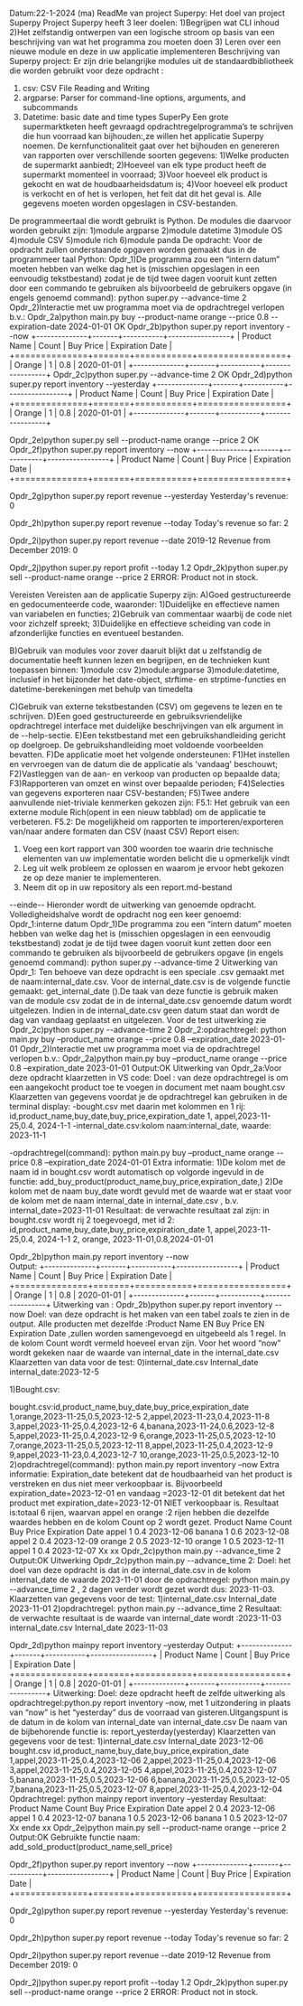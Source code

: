 Datum:22-1-2024 (ma)
ReadMe van project Superpy:
Het doel van project Superpy
Project Superpy heeft 3 leer doelen:
1)Begrijpen wat CLI inhoud
2)Het zelfstandig ontwerpen van een logische stroom op basis van een beschrijving van wat het programma zou moeten doen
3) Leren over een nieuwe module en deze in uw applicatie implementeren
Beschrijving van Superpy project:
Er zijn drie belangrijke modules uit de standaardbibliotheek die worden gebruikt voor deze opdracht :
1)	csv: CSV File Reading and Writing
2)	argparse: Parser for command-line options, arguments, and subcommands
3)	Datetime: basic date and time types
SuperPy
Een grote supermarktketen heeft  gevraagd  opdrachtregelprogramma’s te schrijven die hun voorraad kan bijhouden:,ze willen het applicatie Superpy noemen.
De kernfunctionaliteit gaat over het bijhouden en genereren van rapporten over verschillende soorten gegevens:
1)Welke producten de supermarkt aanbiedt;
2)Hoeveel van elk type product heeft de supermarkt momenteel in voorraad;
3)Voor hoeveel elk product is gekocht en wat de houdbaarheidsdatum is;
4)Voor hoeveel elk product is verkocht en of het is verlopen, het feit dat dit het geval is.
Alle gegevens moeten worden opgeslagen in CSV-bestanden. 

De programmeertaal die wordt gebruikt is Python. De modules die daarvoor worden gebruikt zijn:
1)module argparse
2)module datetime
3)module OS
4)module CSV
5)module rich
6)module panda
De opdracht:
Voor de opdracht zullen onderstaande opgaven worden gemaakt dus in de programmeer taal Python:
Opdr_1)De programma zou een “intern datum” moeten hebben van welke dag het is (misschien opgeslagen in een eenvoudig tekstbestand) zodat je de tijd twee dagen vooruit kunt zetten door een commando te gebruiken als bijvoorbeeld de gebruikers opgave (in engels genoemd command): python super.py --advance-time 2
Opdr_2)Interactie met uw programma moet via de opdrachtregel verlopen b.v.:
Opdr_2a)python main.py buy --product-name orange --price 0.8 --expiration-date 2024-01-01
OK
Opdr_2b)python super.py report inventory --now
+--------------+-------+-----------+-----------------+
| Product Name | Count | Buy Price | Expiration Date |
+==============+=======+===========+=================+
| Orange       | 1     | 0.8       | 2020-01-01      |
+--------------+-------+-----------+-----------------+
Opdr_2c)python super.py --advance-time 2
OK
Opdr_2d)python super.py report inventory --yesterday
+--------------+-------+-----------+-----------------+
| Product Name | Count | Buy Price | Expiration Date |
+==============+=======+===========+=================+
| Orange       | 1     | 0.8       | 2020-01-01      |
+--------------+-------+-----------+-----------------+

Opdr_2e)python super.py sell --product-name orange --price 2
OK
Opdr_2f)python super.py report inventory --now
+--------------+-------+-----------+-----------------+
| Product Name | Count | Buy Price | Expiration Date |
+==============+=======+===========+=================+

Opdr_2g)python super.py report revenue --yesterday
Yesterday's revenue: 0

Opdr_2h)python super.py report revenue --today
Today's revenue so far: 2

Opdr_2i)python super.py report revenue --date 2019-12
Revenue from December 2019: 0

Opdr_2j)python super.py report profit --today
1.2
Opdr_2k)python super.py sell --product-name orange --price 2
ERROR: Product not in stock.

Vereisten
Vereisten aan de applicatie Superpy zijn:
A)Goed gestructureerde en gedocumenteerde code, waaronder:
1)Duidelijke en effectieve namen van variabelen en functies;
2)Gebruik van commentaar waarbij de code niet voor zichzelf spreekt;
3)Duidelijke en effectieve scheiding van code in afzonderlijke functies en eventueel bestanden.

B)Gebruik van modules voor zover daaruit blijkt dat u zelfstandig de documentatie heeft kunnen lezen en begrijpen, en de technieken kunt toepassen binnen:
1)module :csv
2)module:argparse
3)module:datetime, inclusief in het bijzonder het date-object, strftime- en strptime-functies en datetime-berekeningen met behulp van timedelta

C)Gebruik van externe tekstbestanden (CSV) om gegevens te lezen en te schrijven.
D)Een goed gestructureerde en gebruiksvriendelijke opdrachtregel interface met duidelijke beschrijvingen van elk argument in de --help-sectie.
E)Een tekstbestand met een gebruikshandleiding gericht op doelgroep. De gebruikshandleiding moet voldoende voorbeelden bevatten.
F)De applicatie moet het volgende ondersteunen:
F1)Het instellen en vervroegen van de datum die de applicatie als 'vandaag' beschouwt;
F2)Vastleggen van de aan- en verkoop van producten op bepaalde data;
F3)Rapporteren van omzet en winst over bepaalde perioden;
F4)Selecties van gegevens exporteren naar CSV-bestanden;
F5)Twee andere aanvullende niet-triviale kenmerken  gekozen  zijn:
F5.1: Het gebruik van een externe module Rich(opent in een nieuw tabblad) om de applicatie te verbeteren.
F5.2: De mogelijkheid om rapporten te importeren/exporteren van/naar andere formaten dan CSV (naast CSV)
Report eisen:
1)	Voeg een kort rapport van 300 woorden toe waarin drie technische elementen van uw implementatie worden belicht die u opmerkelijk vindt
2)	Leg uit welk probleem ze oplossen en waarom je ervoor hebt gekozen ze op deze manier te implementeren.
3)	Neem dit op in uw repository als een report.md-bestand

--einde--
Hieronder wordt  de uitwerking van genoemde opdracht. Volledigheidshalve wordt de opdracht nog een keer genoemd:
Opdr_1:interne datum
Opdr_1)De programma zou een “intern datum” moeten hebben van welke dag het is (misschien opgeslagen in een eenvoudig tekstbestand) zodat je de tijd twee dagen vooruit kunt zetten door een commando te gebruiken als bijvoorbeeld de gebruikers opgave (in engels genoemd command): python super.py --advance-time 2
Uitwerking van Opdr_1:
Ten behoeve van deze opdracht is een speciale .csv gemaakt met de naam:internal_date.csv. Voor de internal_date.csv is de volgende functie gemaakt: get_internal_date ().De taak van deze functie is gebruik maken van de module csv zodat de in de internal_date.csv genoemde datum wordt uitgelezen. Indien in de internal_date.csv geen datum staat dan wordt de dag van vandaag geplaatst en uitgelezen. Voor de test uitwerking zie Opdr_2c)python super.py --advance-time 2
Opdr_2:opdrachtregel: python main.py buy –product_name orange --price 0.8 –expiration_date 2023-01-01
Opdr_2)Interactie met uw programma moet via de opdrachtregel verlopen b.v.:
Opdr_2a)python main.py buy –product_name orange --price 0.8 –expiration_date 2023-01-01
Output:OK
Uitwerking van Opdr_2a:Voor deze opdracht klaarzetten in VS code:
Doel : van deze opdrachtregel is om een aangekocht product toe te voegen in document met naam bought.csv
Klaarzetten van gegevens voordat je de opdrachtregel kan gebruiken in de terminal display:
-bought.csv met daarin met kolommen en 1 rij: id,product_name,buy_date,buy_price,expiration_date 
1, appel,2023-11-25,0.4, 2024-1-1
-internal_date.csv:kolom naam:internal_date, waarde: 2023-11-1

-opdrachtregel(command): python main.py buy –product_name orange --price 0.8 –expiration_date 2024-01-01
Extra informatie: 
1)De kolom met de naam id in bought.csv wordt automatisch op volgorde ingevuld in de functie:
add_buy_product(product_name,buy_price,expiration_date,)
2)De kolom met de naam buy_date wordt gevuld met de waarde wat er staat voor de kolom met de naam internal_date in internal_date.csv , b.v. internal_date=2023-11-01
Resultaat: de verwachte resultaat zal zijn: in bought.csv wordt rij 2 toegevoegd, met id 2:
id,product_name,buy_date,buy_price,expiration_date 
1, appel,2023-11-25,0.4, 2024-1-1
2, orange, 2023-11-01,0.8,2024-01-01

Opdr_2b)python main.py report inventory --now	
Output:
+--------------+-------+-----------+-----------------+
| Product Name | Count | Buy Price | Expiration Date |
+==============+=======+===========+=================+
| Orange       | 1     | 0.8       | 2020-01-01      |
+--------------+-------+-----------+-----------------+
Uitwerking van : Opdr_2b)python super.py report inventory --now
Doel: van deze opdracht is het maken van een tabel zoals te zien in de output. Alle producten met dezelfde :Product Name EN Buy Price EN Expiration Date ,zullen worden samengevoegd en uitgebeeld als 1 regel.  In de kolom Count wordt vermeld hoeveel ervan zijn. Voor het woord “now” wordt gekeken naar de waarde van internal_date in the internal_date.csv
Klaarzetten van data voor de test:
0)internal_date.csv
Internal_date
internal_date:2023-12-5

1)Bought.csv:

bought.csv:id,product_name,buy_date,buy_price,expiration_date
1,orange,2023-11-25,0.5,2023-12-5
2,appel,2023-11-23,0.4,2023-11-8
3,appel,2023-11-25,0.4,2023-12-6
4,banana,2023-11-24,0.6,2023-12-8
5,appel,2023-11-25,0.4,2023-12-9
6,orange,2023-11-25,0.5,2023-12-10
7,orange,2023-11-25,0.5,2023-12-11
8,appel,2023-11-25,0.4,2023-12-9
9,appel,2023-11-23,0.4,2023-12-7
10,orange,2023-11-25,0.5,2023-12-10
2)opdrachtregel(command): python main.py report inventory –now
Extra informatie: Expiration_date betekent dat de houdbaarheid van het product  is verstreken en dus niet meer verkoopbaar is. Bijvoorbeeld expiration_date=2023-12-01 en vandaag =2023-12-01 dit betekent dat het product met expiration_date=2023-12-01 NIET verkoopbaar is.
Resultaat is:totaal 6 rijen, waarvan appel en orange :2 rijen hebben die dezelfde waardes hebben en de kolom Count op 2 wordt gezet.
Product Name Count Buy Price Expiration Date
appel        1         0.4   2023-12-06 
banana       1         0.6   2023-12-08
appel        2         0.4   2023-12-09
orange       2         0.5   2023-12-10
orange       1         0.5   2023-12-11
appel        1         0.4   2023-12-07
Xx xx
Opdr_2c)python main.py --advance_time 2
Output:OK
Uitwerking Opdr_2c)python main.py --advance_time 2:
Doel: het doel van deze opdracht is dat in de internal_date.csv in de kolom internal_date de waarde 2023-11-01 door de opdrachtregel: python main.py --advance_time 2 , 2 dagen verder wordt gezet wordt dus: 2023-11-03.
Klaarzetten van gegevens voor de test:
1)internal_date.csv
Internal_date
2023-11-01
2)opdrachtregel: python main.py --advance_time 2
Resultaat: de verwachte resultaat is de waarde van internal_date wordt :2023-11-03
internal_date.csv
Internal_date
2023-11-03

Opdr_2d)python mainpy report inventory –yesterday
Output:
+--------------+-------+-----------+-----------------+
| Product Name | Count | Buy Price | Expiration Date |
+==============+=======+===========+=================+
| Orange       | 1     | 0.8       | 2020-01-01      |
+--------------+-------+-----------+-----------------+
Uitwerking:
Doel: deze opdracht heeft de zelfde uitwerking als opdrachtregel:python.py report inventory –now, met 1 uitzondering in plaats van “now” is het “yesterday” dus de voorraad van gisteren.Uitgangspunt is de datum in de kolom van internal_date van internal_date.csv
De naam van de bijbehorende functie is: report_yesterday(yesterday)
Klaarzetten van gegevens voor de test:
1)internal_date.csv
Internal_date
2023-12-06
bought.csv
id,product_name,buy_date,buy_price,expiration_date
1,appel,2023-11-25,0.4,2023-12-06
2,appel,2023-11-25,0.4,2023-12-06
3,appel,2023-11-25,0.4,2023-12-05
4,appel,2023-11-25,0.4,2023-12-07
5,banana,2023-11-25,0.5,2023-12-06
6,banana,2023-11-25,0.5,2023-12-05
7,banana,2023-11-25,0.5,2023-12-07
8,appel,2023-11-25,0.4,2023-12-04
Opdrachtregel: python mainpy report inventory –yesterday
Resultaat:
Product Name Count Buy Price Expiration Date
appel        2     0.4       2023-12-06
appel        1     0.4       2023-12-07
banana       1     0.5       2023-12-06
banana       1     0.5       2023-12-07
Xx ende xx
Opdr_2e)python main.py sell --product-name orange --price 2
Output:OK
Gebruikte functie naam: add_sold_product(product_name,sell_price)



Opdr_2f)python super.py report inventory --now
+--------------+-------+-----------+-----------------+
| Product Name | Count | Buy Price | Expiration Date |
+==============+=======+===========+=================+

Opdr_2g)python super.py report revenue --yesterday
Yesterday's revenue: 0

Opdr_2h)python super.py report revenue --today
Today's revenue so far: 2

Opdr_2i)python super.py report revenue --date 2019-12
Revenue from December 2019: 0

Opdr_2j)python super.py report profit --today
1.2
Opdr_2k)python super.py sell --product-name orange --price 2
ERROR: Product not in stock.




